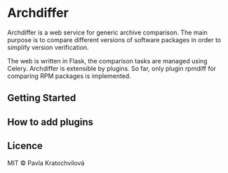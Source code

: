 # Archdiffer

Archdiffer is a web service for generic archive comparison. The main purpose is to compare different versions of software packages in order to simplify version verification.

The web is written in Flask, the comparison tasks are managed using Celery. Archdiffer is extensible by plugins. So far, only plugin rpmdiff for comparing RPM packages is implemented.

## Getting Started

## How to add plugins

## Licence

MIT © Pavla Kratochvílová